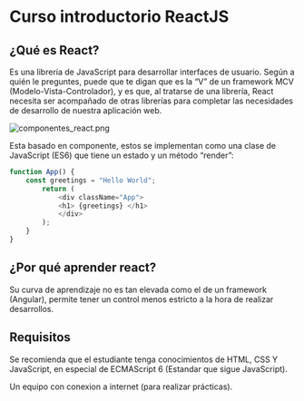 # Curso introductorio ReactJS

## ¿Qué es React?

Es una librería de JavaScript para desarrollar interfaces de usuario. Según a quién le preguntes, puede que te digan que es la “V” de un framework MCV (Modelo-Vista-Controlador), y es que, al tratarse de una librería, React necesita ser acompañado de otras librerías para completar las necesidades de desarrollo de nuestra aplicación web.

<img src="file:///C:/Users/Salomon_DEV/Documents/UCompensar/Curso%20React/Imagenes_Apoyo/componentes_react.png" title="" alt="componentes_react.png" data-align="center">

Esta basado en componente, estos se implementan como una clase de JavaScript (ES6) que tiene un estado y un método “render”:

```js
function App() {
    const greetings = "Hello World";
        return (
            <div className="App">
            <h1> {greetings} </h1>
            </div>
        );
    }
}
```

## ¿Por qué aprender react?

Su curva de aprendizaje no es tan elevada como el de un framework (Angular), permite tener un control menos estricto a la hora de realizar desarrollos.

## Requisitos

Se recomienda que el estudiante tenga conocimientos de HTML, CSS Y JavaScript, en especial de ECMAScript 6 (Estandar que sigue JavaScript).

Un equipo con conexion a internet (para realizar prácticas).
